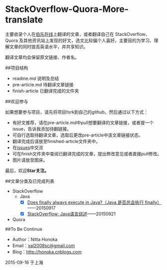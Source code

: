 # StackOverflow-Quora-More-translate
主要收录个人在[伯乐在线](http://www.jobbole.com/)上翻译的文章，或者翻译自己在 StackOverflow、Quora 及其他资讯站上发现的好文，选文比较偏个人喜好。主要目的为学习、理解文章的同时提高英语水平，并共享知识。

翻译文章均会保留原文链接、作者名。

##项目结构

- readme.md 说明及总结
- pre-article.md 待翻译文章链接
- finish-article 已翻译完成的文件夹

##欢迎参与

如果想要参与项目，请先将项目fork到自己的github，然后通过以下方式：
 
 - 有好文推荐，请在pre-article.md中pull想要翻译的文章链接，或者提一个issue，告诉我添加待翻链接。
 - 可自行选取待翻译文章，选取后更改pre-article中该文章链接状态。
 - 翻译完成后请放至finished-article文件夹中。
 - 在[issues](https://github.com/nitta-honoka/StackOverflow-Quora-More-translate/issues)中交流
 - 可在finish文件夹中查阅已翻译完成的文章，提出修改意见或者直接pull修改。
 - 图片请放至图床。
 
最后，欢迎**Star关注。**

##文章分类及已完成列表

- StackOverflow
	+ Java
   	    - [x] [Does finally always execute in Java?（Java 是否总会执行 finally）](https://github.com/nitta-honoka/StackOverflow-Quora-More-translate/blob/master/finished-article/Does-finally-always-execute-in-Java.md)——20150917  
   	    - [x] [StackOverflow: Java语言综述](https://github.com/nitta-honoka/StackOverflow-Quora-More-translate/blob/master/finished-article/StackOverflow-Java%20tag.md)——20150921
- Quora

##To Be Continue

- Author：Nitta Honoka
- Email：xal2008sc@gmail.com
- Blog：http://honoka.cnblogs.com

2015-09-16 于上海
